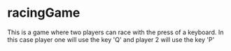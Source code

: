 # racingGame

This is a game where two players can race with the press of a keyboard. In this case player one will use the key 'Q' and player 2 will use the key 'P' 

